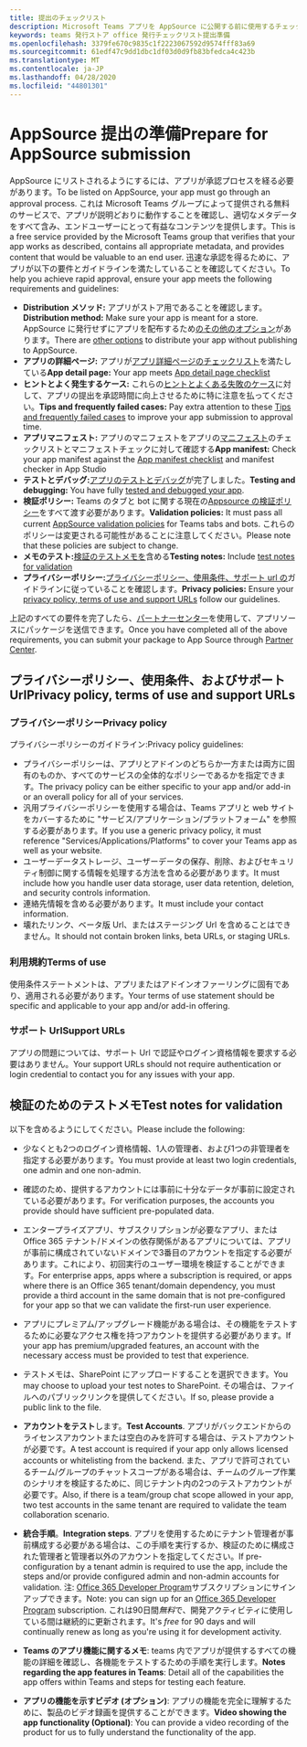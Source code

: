 ```yaml
---
title: 提出のチェックリスト
description: Microsoft Teams アプリを AppSource に公開する前に使用するチェックリスト
keywords: teams 発行ストア office 発行チェックリスト提出準備
ms.openlocfilehash: 3379fe670c9835c1f2223067592d9574fff83a69
ms.sourcegitcommit: 61edf47c9dd1dbc1df03d0d9fb83bfedca4c423b
ms.translationtype: MT
ms.contentlocale: ja-JP
ms.lasthandoff: 04/28/2020
ms.locfileid: "44801301"
---
```

# <a name="prepare-for-appsource-submission"></a><span data-ttu-id="04209-104">AppSource 提出の準備</span><span class="sxs-lookup"><span data-stu-id="04209-104">Prepare for AppSource submission</span></span>  

<span data-ttu-id="04209-105">AppSource にリストされるようにするには、アプリが承認プロセスを経る必要があります。</span><span class="sxs-lookup"><span data-stu-id="04209-105">To be listed on AppSource, your app must go through an approval process.</span></span> <span data-ttu-id="04209-106">これは Microsoft Teams グループによって提供される無料のサービスで、アプリが説明どおりに動作することを確認し、適切なメタデータをすべて含み、エンドユーザーにとって有益なコンテンツを提供します。</span><span class="sxs-lookup"><span data-stu-id="04209-106">This is a free service provided by the Microsoft Teams group that verifies that your app works as described, contains all appropriate metadata, and provides content that would be valuable to an end user.</span></span> <span data-ttu-id="04209-107">迅速な承認を得るために、アプリが以下の要件とガイドラインを満たしていることを確認してください。</span><span class="sxs-lookup"><span data-stu-id="04209-107">To help you achieve rapid approval, ensure your app meets the following requirements and guidelines:</span></span>

* <span data-ttu-id="04209-108">**Distribution メソッド:** アプリがストア用であることを確認します。</span><span class="sxs-lookup"><span data-stu-id="04209-108">**Distribution method:** Make sure your app is meant for a store.</span></span> <span data-ttu-id="04209-109">AppSource に発行せずにアプリを配布するため[のその他のオプション](../../overview.md)があります。</span><span class="sxs-lookup"><span data-stu-id="04209-109">There are [other options](../../overview.md) to distribute your app without publishing to AppSource.</span></span>
* <span data-ttu-id="04209-110">**アプリの詳細ページ:** アプリが[アプリ詳細ページのチェックリスト](detail-page-checklist.md)を満たしている</span><span class="sxs-lookup"><span data-stu-id="04209-110">**App detail page:** Your app meets [App detail page checklist](detail-page-checklist.md)</span></span>
* <span data-ttu-id="04209-111">**ヒントとよく発生するケース:** これらの[ヒントとよくある失敗のケース](frequently-failed-cases.md)に対して、アプリの提出を承認時間に向上させるために特に注意を払ってください。</span><span class="sxs-lookup"><span data-stu-id="04209-111">**Tips and frequently failed cases:** Pay extra attention to these [Tips and frequently failed cases](frequently-failed-cases.md) to improve your app submission to approval time.</span></span>
* <span data-ttu-id="04209-112">**アプリマニフェスト:** アプリのマニフェストをアプリの[マニフェスト](app-manifest-checklist.md)のチェックリストとマニフェストチェックに対して確認する</span><span class="sxs-lookup"><span data-stu-id="04209-112">**App manifest:** Check your app manifest against the [App manifest checklist](app-manifest-checklist.md) and manifest checker in App Studio</span></span>
* <span data-ttu-id="04209-113">**テストとデバッグ:**[アプリのテストとデバッグ](../../../build-and-test/debug.md)が完了しました。</span><span class="sxs-lookup"><span data-stu-id="04209-113">**Testing and debugging:** You have fully [tested and debugged your app](../../../build-and-test/debug.md).</span></span>
* <span data-ttu-id="04209-114">**検証ポリシー:** Teams のタブと bot に関する現在の[Appsource の検証ポリシー](https://docs.microsoft.com/legal/marketplace/certification-policies#1140-teams)をすべて渡す必要があります。</span><span class="sxs-lookup"><span data-stu-id="04209-114">**Validation policies:** It must pass all current [AppSource validation policies](https://docs.microsoft.com/legal/marketplace/certification-policies#1140-teams) for Teams tabs and bots.</span></span> <span data-ttu-id="04209-115">これらのポリシーは変更される可能性があることに注意してください。</span><span class="sxs-lookup"><span data-stu-id="04209-115">Please note that these policies are subject to change.</span></span>
* <span data-ttu-id="04209-116">**メモのテスト:**[検証のテストメモを](#test-notes-for-validation)含める</span><span class="sxs-lookup"><span data-stu-id="04209-116">**Testing notes:** Include [test notes for validation](#test-notes-for-validation)</span></span>
* <span data-ttu-id="04209-117">**プライバシーポリシー:**[プライバシーポリシー、使用条件、サポート url の](#privacy-policy-terms-of-use-and-support-urls)ガイドラインに従っていることを確認します。</span><span class="sxs-lookup"><span data-stu-id="04209-117">**Privacy policies:** Ensure your [privacy policy, terms of use and support URLs](#privacy-policy-terms-of-use-and-support-urls) follow our guidelines.</span></span>

<span data-ttu-id="04209-118">上記のすべての要件を完了したら、[パートナーセンター](/office/dev/store/use-partner-center-to-submit-to-appsource)を使用して、アプリソースにパッケージを送信できます。</span><span class="sxs-lookup"><span data-stu-id="04209-118">Once you have completed all of the above requirements, you can submit your package to App Source through [Partner Center](/office/dev/store/use-partner-center-to-submit-to-appsource).</span></span>

## <a name="privacy-policy-terms-of-use-and-support-urls"></a><span data-ttu-id="04209-119">プライバシーポリシー、使用条件、およびサポート Url</span><span class="sxs-lookup"><span data-stu-id="04209-119">Privacy policy, terms of use and support URLs</span></span>

### <a name="privacy-policy"></a><span data-ttu-id="04209-120">プライバシーポリシー</span><span class="sxs-lookup"><span data-stu-id="04209-120">Privacy policy</span></span>

<span data-ttu-id="04209-121">プライバシーポリシーのガイドライン:</span><span class="sxs-lookup"><span data-stu-id="04209-121">Privacy policy guidelines:</span></span>
* <span data-ttu-id="04209-122">プライバシーポリシーは、アプリとアドインのどちらか一方または両方に固有のものか、すべてのサービスの全体的なポリシーであるかを指定できます。</span><span class="sxs-lookup"><span data-stu-id="04209-122">The privacy policy can be either specific to your app and/or add-in or an overall policy for all of your services.</span></span> 
* <span data-ttu-id="04209-123">汎用プライバシーポリシーを使用する場合は、Teams アプリと web サイトをカバーするために "サービス/アプリケーション/プラットフォーム" を参照する必要があります。</span><span class="sxs-lookup"><span data-stu-id="04209-123">If you use a generic privacy policy, it must reference "Services/Applications/Platforms" to cover your Teams app as well as your website.</span></span> 
* <span data-ttu-id="04209-124">ユーザーデータストレージ、ユーザーデータの保存、削除、およびセキュリティ制御に関する情報を処理する方法を含める必要があります。</span><span class="sxs-lookup"><span data-stu-id="04209-124">It must include how you handle user data storage, user data retention, deletion, and security controls information.</span></span>
* <span data-ttu-id="04209-125">連絡先情報を含める必要があります。</span><span class="sxs-lookup"><span data-stu-id="04209-125">It must include your contact information.</span></span>
* <span data-ttu-id="04209-126">壊れたリンク、ベータ版 Url、またはステージング Url を含めることはできません。</span><span class="sxs-lookup"><span data-stu-id="04209-126">It should not contain broken links, beta URLs, or staging URLs.</span></span> 

### <a name="terms-of-use"></a><span data-ttu-id="04209-127">利用規約</span><span class="sxs-lookup"><span data-stu-id="04209-127">Terms of use</span></span>

<span data-ttu-id="04209-128">使用条件ステートメントは、アプリまたはアドインオファーリングに固有であり、適用される必要があります。</span><span class="sxs-lookup"><span data-stu-id="04209-128">Your terms of use statement should be specific and applicable to your app and/or add-in offering.</span></span>

### <a name="support-urls"></a><span data-ttu-id="04209-129">サポート Url</span><span class="sxs-lookup"><span data-stu-id="04209-129">Support URLs</span></span>

<span data-ttu-id="04209-130">アプリの問題については、サポート Url で認証やログイン資格情報を要求する必要はありません。</span><span class="sxs-lookup"><span data-stu-id="04209-130">Your support URLs should not require authentication or login credential to contact you for any issues with your app.</span></span>

## <a name="test-notes-for-validation"></a><span data-ttu-id="04209-131">検証のためのテストメモ</span><span class="sxs-lookup"><span data-stu-id="04209-131">Test notes for validation</span></span>

<span data-ttu-id="04209-132">以下を含めるようにしてください。</span><span class="sxs-lookup"><span data-stu-id="04209-132">Please include the following:</span></span>

* <span data-ttu-id="04209-133">少なくとも2つのログイン資格情報、1人の管理者、および1つの非管理者を指定する必要があります。</span><span class="sxs-lookup"><span data-stu-id="04209-133">You must provide at least two login credentials, one admin and one non-admin.</span></span>

* <span data-ttu-id="04209-134">確認のため、提供するアカウントには事前に十分なデータが事前に設定されている必要があります。</span><span class="sxs-lookup"><span data-stu-id="04209-134">For verification purposes, the accounts you provide should have sufficient pre-populated data.</span></span>

* <span data-ttu-id="04209-135">エンタープライズアプリ、サブスクリプションが必要なアプリ、または Office 365 テナント/ドメインの依存関係があるアプリについては、アプリが事前に構成されていないドメインで3番目のアカウントを指定する必要があります。これにより、初回実行のユーザー環境を検証することができます。</span><span class="sxs-lookup"><span data-stu-id="04209-135">For enterprise apps, apps where a subscription is required, or apps where there is an Office 365 tenant/domain dependency, you must provide a third account in the same domain that is not pre-configured for your app so that we can validate the first-run user experience.</span></span>

* <span data-ttu-id="04209-136">アプリにプレミアム/アップグレード機能がある場合は、その機能をテストするために必要なアクセス権を持つアカウントを提供する必要があります。</span><span class="sxs-lookup"><span data-stu-id="04209-136">If your app has premium/upgraded features, an account with the necessary access must be provided to test that experience.</span></span>

* <span data-ttu-id="04209-137">テストメモは、SharePoint にアップロードすることを選択できます。</span><span class="sxs-lookup"><span data-stu-id="04209-137">You may choose to upload your test notes to SharePoint.</span></span> <span data-ttu-id="04209-138">その場合は、ファイルへのパブリックリンクを提供してください。</span><span class="sxs-lookup"><span data-stu-id="04209-138">If so, please provide a public link to the file.</span></span>

* <span data-ttu-id="04209-139">**アカウントをテスト**します。</span><span class="sxs-lookup"><span data-stu-id="04209-139">**Test Accounts**.</span></span> <span data-ttu-id="04209-140">アプリがバックエンドからのライセンスアカウントまたは空白のみを許可する場合は、テストアカウントが必要です。</span><span class="sxs-lookup"><span data-stu-id="04209-140">A test account is required if your app only allows licensed accounts or whitelisting from the backend.</span></span> <span data-ttu-id="04209-141">また、アプリで許可されているチーム/グループのチャットスコープがある場合は、チームのグループ作業のシナリオを検証するために、同じテナント内の2つのテストアカウントが必要です。</span><span class="sxs-lookup"><span data-stu-id="04209-141">Also, if there is a team/group chat scope allowed in your app,  two test accounts in the same tenant are required to validate the team collaboration scenario.</span></span>

* <span data-ttu-id="04209-142">**統合手順**。</span><span class="sxs-lookup"><span data-stu-id="04209-142">**Integration steps**.</span></span> <span data-ttu-id="04209-143">アプリを使用するためにテナント管理者が事前構成する必要がある場合は、この手順を実行するか、検証のために構成された管理者と管理者以外のアカウントを指定してください。</span><span class="sxs-lookup"><span data-stu-id="04209-143">If pre-configuration by a tenant admin is required to use the app, include the steps and/or provide configured admin and non-admin accounts for validation.</span></span> <span data-ttu-id="04209-144">注: [Office 365 Developer Program](https://developer.microsoft.com/microsoft-365/dev-program)サブスクリプションにサインアップできます。</span><span class="sxs-lookup"><span data-stu-id="04209-144">Note: you can sign up for an [Office 365 Developer Program](https://developer.microsoft.com/microsoft-365/dev-program) subscription.</span></span> <span data-ttu-id="04209-145">これは90日間*無料*で、開発アクティビティに使用している間は継続的に更新されます。</span><span class="sxs-lookup"><span data-stu-id="04209-145">It's *free* for 90 days and will continually renew as long as you're using it for development activity.</span></span>

* <span data-ttu-id="04209-146">**Teams のアプリ機能に関するメモ**: teams 内でアプリが提供するすべての機能の詳細を確認し、各機能をテストするための手順を実行します。</span><span class="sxs-lookup"><span data-stu-id="04209-146">**Notes regarding the app features in Teams**: Detail all of the capabilities the app offers within Teams and steps for testing each feature.</span></span>

* <span data-ttu-id="04209-147">**アプリの機能を示すビデオ (オプション)**: アプリの機能を完全に理解するために、製品のビデオ録画を提供することができます。</span><span class="sxs-lookup"><span data-stu-id="04209-147">**Video showing the app functionality (Optional)**: You can provide a video recording of the product for us to fully understand the functionality of the app.</span></span>



